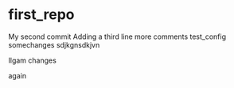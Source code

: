 # first_repo
My second commit
Adding a third line
more comments
test_config
somechanges
sdjkgnsdkjvn

Ilgam changes

again